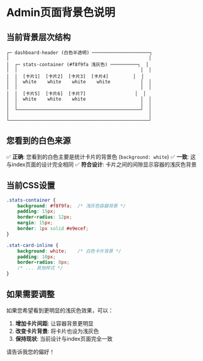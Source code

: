 # Admin页面背景色说明

## 当前背景层次结构

```
┌─ dashboard-header (白色半透明) ─────────────────────┐
│                                                   │
│  ┌─ stats-container (#f8f9fa 浅灰色) ──────────┐  │
│  │                                             │  │
│  │  [卡片1]  [卡片2]  [卡片3]  [卡片4]         │  │
│  │  white    white    white    white           │  │
│  │                                             │  │
│  │  [卡片5]  [卡片6]  [卡片7]                  │  │
│  │  white    white    white                    │  │
│  │                                             │  │
│  └─────────────────────────────────────────────┘  │
│                                                   │
└───────────────────────────────────────────────────┘
```

## 您看到的白色来源

✅ **正确**: 您看到的白色主要是统计卡片的背景色 (`background: white`)
✅ **一致**: 这与index页面的设计完全相同
✅ **符合设计**: 卡片之间的间隙显示容器的浅灰色背景

## 当前CSS设置

```css
.stats-container {
    background: #f8f9fa;  /* 浅灰色容器背景 */
    padding: 15px;
    border-radius: 12px;
    margin: 15px;
    border: 1px solid #e9ecef;
}

.stat-card-inline {
    background: white;    /* 白色卡片背景 */
    padding: 10px;
    border-radius: 8px;
    /* ... 其他样式 */
}
```

## 如果需要调整

如果您希望看到更明显的浅灰色效果，可以：

1. **增加卡片间距**: 让容器背景更明显
2. **改变卡片背景**: 将卡片也设为浅灰色
3. **保持现状**: 当前设计与index页面完全一致

请告诉我您的偏好！
